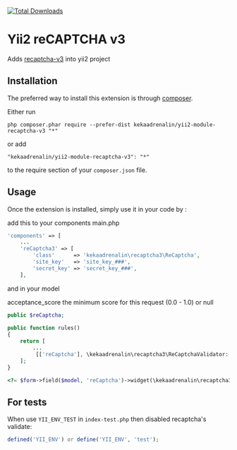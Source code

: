[![Total Downloads](https://img.shields.io/packagist/dt/kekaadrenalin/yii2-module-recaptcha-v3.svg?style=flat-square)](https://packagist.org/packages/kekaadrenalin/yii2-module-recaptcha-v3) 

Yii2 reCAPTCHA v3
=================
Adds [recaptcha-v3](https://developers.google.com/recaptcha/docs/v3) into yii2 project

Installation
------------

The preferred way to install this extension is through [composer](http://getcomposer.org/download/).

Either run

```
php composer.phar require --prefer-dist kekaadrenalin/yii2-module-recaptcha-v3 "*"
```

or add

```
"kekaadrenalin/yii2-module-recaptcha-v3": "*"
```

to the require section of your `composer.json` file.


Usage
-----

Once the extension is installed, simply use it in your code by  :

add this to your components main.php

```php
'components' => [
    ...
    'reCaptcha3' => [
        'class'      => 'kekaadrenalin\recaptcha3\ReCaptcha',
        'site_key'   => 'site_key_###',
        'secret_key' => 'secret_key_###',
    ],

```

and in your model

acceptance_score the minimum score for this request (0.0 - 1.0) or null

```php
public $reCaptcha;
 
public function rules()
{
 	return [
 		...
 		 [['reCaptcha'], \kekaadrenalin\recaptcha3\ReCaptchaValidator::className(), 'acceptance_score' => 0]
 	];
}
```

```php
<?= $form->field($model, 'reCaptcha')->widget(\kekaadrenalin\recaptcha3\ReCaptchaWidget::class) ?>
```

For tests
---------

When use ```YII_ENV_TEST``` in ```index-test.php``` then disabled recaptcha's validate:
```php
defined('YII_ENV') or define('YII_ENV', 'test');
```